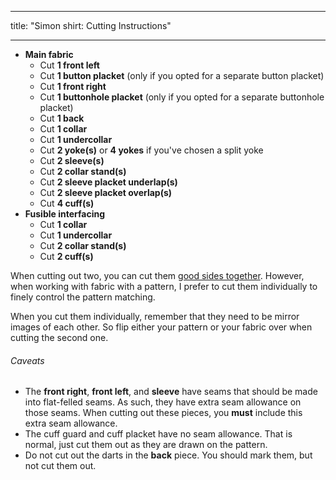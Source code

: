 - - -
title: "Simon shirt: Cutting Instructions"
- - -

- **Main fabric**
  - Cut **1 front left**
  - Cut **1 button placket** (only if you opted for a separate button placket)
  - Cut **1 front right**
  - Cut **1 buttonhole placket** (only if you opted for a separate buttonhole placket)
  - Cut **1 back**
  - Cut **1 collar**
  - Cut **1 undercollar**
  - Cut **2 yoke(s)** or **4 yokes** if you've chosen a split yoke
  - Cut **2 sleeve(s)**
  - Cut **2 collar stand(s)**
  - Cut **2 sleeve placket underlap(s)**
  - Cut **2 sleeve placket overlap(s)**
  - Cut **4 cuff(s)**
- **Fusible interfacing**
  - Cut **1 collar**
  - Cut **1 undercollar**
  - Cut **2 collar stand(s)**
  - Cut **2 cuff(s)**

<Note>

When cutting out two, you can cut them [good sides together](/docs/sewing/good-sides-together).
However, when working with fabric with a pattern, I prefer to cut them individually to finely control the pattern matching.

When you cut them individually, remember that they need to be mirror images of each other. So flip either your pattern or your fabric over when cutting the second one.

</Note>

<Warning>

###### Caveats

- The **front right**, **front left**, and **sleeve** have seams that should be made into flat-felled seams. As such, they have extra seam allowance on those seams. When cutting out these pieces, you **must** include this extra seam allowance.
- The cuff guard and cuff placket have no seam allowance. That is normal, just cut them out as they are drawn on the pattern.
- Do not cut out the darts in the **back** piece. You should mark them, but not cut them out.

</Warning>
